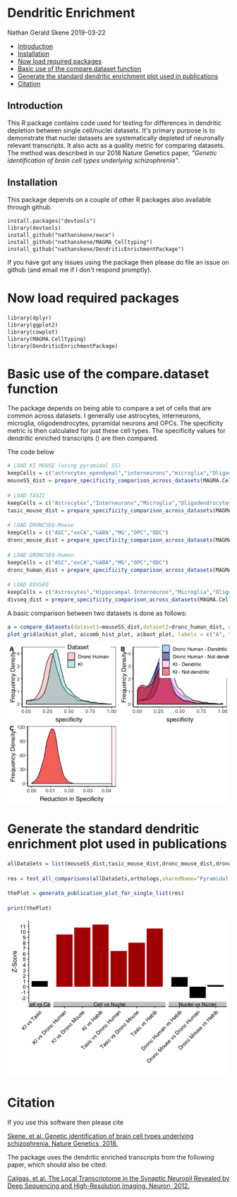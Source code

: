 Dendritic Enrichment
================
Nathan Gerald Skene
2019-03-22

-   [Introduction](#introduction)
-   [Installation](#installation)
-   [Now load required packages](#now-load-required-packages)
-   [Basic use of the compare.dataset function](#basic-use-of-the-compare.dataset-function)
-   [Generate the standard dendritic enrichment plot used in publications](#generate-the-standard-dendritic-enrichment-plot-used-in-publications)
-   [Citation](#citation)

<!-- Readme.md is generated from Readme.Rmd. Please edit that file -->
Introduction
------------

This R package contains code used for testing for differences in dendritic depletion between single cell/nuclei datasets. It's primary purpose is to demonstrate that nuclei datasets are systematically depleted of neuronally relevant transcripts. It also acts as a quality metric for comparing datasets. The method was described in our 2018 Nature Genetics paper, *"Genetic identification of brain cell types underlying schizophrenia"*.

Installation
------------

This package depends on a couple of other R packages also available through github.

    install.packages("devtools")
    library(devtools)
    install_github("nathanskene/ewce")
    install_github("nathanskene/MAGMA_Celltyping")
    install_github("nathanskene/DendriticEnrichmentPackage")

If you have got any issues using the package then please do file an issue on github (and email me if I don't respond promptly).

Now load required packages
==========================

    library(dplyr)
    library(ggplot2)
    library(cowplot)
    library(MAGMA.Celltyping)
    library(DendriticEnrichmentPackage)

Basic use of the compare.dataset function
=========================================

The package depends on being able to compare a set of cells that are common across datasets. I generally use astrocytes, interneurons, microglia, oligodendrocytes, pyramidal neurons and OPCs. The specificity metric is then calculated for just these cell types. The specificity values for dendritic enriched transcripts () are then compared.

The code below

``` r
# LOAD KI MOUSE (using pyramidal SS)
keepCells = c("astrocytes_ependymal","interneurons","microglia","Oligodendrocytes","pyramidal SS","Oligodendrocyte Precursor")
mouseSS_dist = prepare_specificity_comparison_across_datasets(MAGMA.Celltyping::ctd_allKI,keepCells,species="mouse",datasetName="KI",useCell="pyramidal SS",sharedName="Pyramidal Neuron",datasetGroup="Cell")

# LOAD TASIC
keepCells = c("Astrocytes","Interneurons","Microglia","Oligodendrocytes","Pyramidal Neurons","Oligodendrocyte Precursor Cell")
tasic_mouse_dist = prepare_specificity_comparison_across_datasets(MAGMA.Celltyping::ctd_Tasic,keepCells,species="mouse",datasetName="Tasic",useCell="Pyramidal Neurons",sharedName="Pyramidal Neuron",datasetGroup="Cell")

# LOAD DRONCSEQ-Mouse
keepCells = c("ASC","exCA","GABA","MG","OPC","ODC")
dronc_mouse_dist = prepare_specificity_comparison_across_datasets(MAGMA.Celltyping::ctd_DRONC_mouse,keepCells,species="mouse",datasetName="Dronc Mouse",useCell="exCA",sharedName="Pyramidal Neuron",datasetGroup="Nuclei")

# LOAD DRONCSEQ-Human
keepCells = c("ASC","exCA","GABA","MG","OPC","ODC")
dronc_human_dist = prepare_specificity_comparison_across_datasets(MAGMA.Celltyping::ctd_DRONC_human,keepCells,species="human",datasetName="Dronc Human",useCell="exCA",sharedName="Pyramidal Neuron",datasetGroup="Nuclei")

# LOAD DIVSEQ
keepCells = c("Astrocytes","Hippocampal Interneuron","Microglia","Oligodendrocytes","Hippocampal CA1 Pyramidal Neuron","Oligodendrocyte Precursor")
divseq_dist = prepare_specificity_comparison_across_datasets(MAGMA.Celltyping::ctd_DivSeq,keepCells,species="mouse",datasetName="Habib",useCell="Hippocampal CA1 Pyramidal Neuron",sharedName="Pyramidal Neuron",datasetGroup="Nuclei")
```

A basic comparison between two datasets is done as follows:

``` r
a = compare_datasets(dataset1=mouseSS_dist,dataset2=dronc_human_dist, geneListHGNC=dendriticGenesHGNC,orthologs=orthologs,sharedName="Pyramidal Neuron")
plot_grid(a$hist_plot, a$comb_hist_plot, a$boot_plot, labels = c("A", "B", "C"), align = "h")
```

![](Readme_files/figure-markdown_github/unnamed-chunk-2-1.png)

Generate the standard dendritic enrichment plot used in publications
====================================================================

``` r
allDataSets = list(mouseSS_dist,tasic_mouse_dist,dronc_mouse_dist,dronc_human_dist,divseq_dist)

res = test_all_comparisons(allDataSets,orthologs,sharedName="Pyramidal Neuron")

thePlot = generate_publication_plot_for_single_list(res)

print(thePlot)
```

![](Readme_files/figure-markdown_github/unnamed-chunk-3-1.png)

Citation
========

If you use this software then please cite

[Skene, et al. Genetic identification of brain cell types underlying schizophrenia. Nature Genetics, 2018.](https://www.nature.com/articles/s41588-018-0129-5)

The package uses the dendritic enriched transcripts from the following paper, which should also be cited:

[Cajigas, et al. The Local Transcriptome in the Synaptic Neuropil Revealed by Deep Sequencing and High-Resolution Imaging. Neuron, 2012.](https://www.sciencedirect.com/science/article/pii/S0896627312002863)
